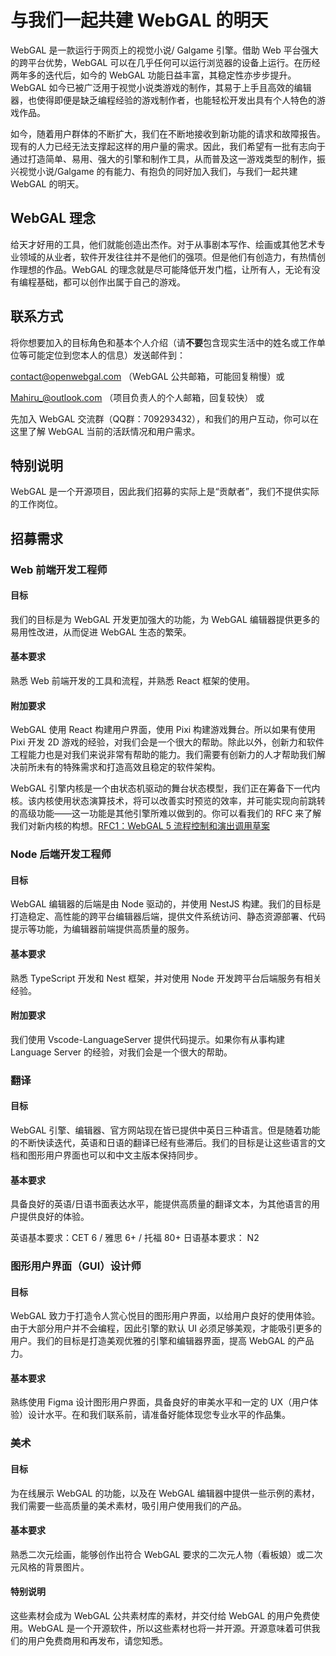 # 与我们一起共建 WebGAL 的明天

WebGAL 是一款运行于网页上的视觉小说/ Galgame 引擎。借助 Web 平台强大的跨平台优势，WebGAL 可以在几乎任何可以运行浏览器的设备上运行。在历经两年多的迭代后，如今的 WebGAL 功能日益丰富，其稳定性亦步步提升。WebGAL 如今已被广泛用于视觉小说类游戏的制作，其易于上手且高效的编辑器，也使得即便是缺乏编程经验的游戏制作者，也能轻松开发出具有个人特色的游戏作品。

如今，随着用户群体的不断扩大，我们在不断地接收到新功能的请求和故障报告。现有的人力已经无法支撑起这样的用户量的需求。因此，我们希望有一批有志向于通过打造简单、易用、强大的引擎和制作工具，从而普及这一游戏类型的制作，振兴视觉小说/Galgame 的有能力、有抱负的同好加入我们，与我们一起共建 WebGAL 的明天。

## WebGAL 理念

给天才好用的工具，他们就能创造出杰作。对于从事剧本写作、绘画或其他艺术专业领域的从业者，软件开发往往并不是他们的强项。但是他们有创造力，有热情创作理想的作品。WebGAL 的理念就是尽可能降低开发门槛，让所有人，无论有没有编程基础，都可以创作出属于自己的游戏。

## 联系方式

将你想要加入的目标角色和基本个人介绍（请**不要**包含现实生活中的姓名或工作单位等可能定位到您本人的信息）发送邮件到：

contact@openwebgal.com （WebGAL 公共邮箱，可能回复稍慢）或

Mahiru_@outlook.com （项目负责人的个人邮箱，回复较快） 或

先加入 WebGAL 交流群（QQ群：709293432），和我们的用户互动，你可以在这里了解 WebGAL 当前的活跃情况和用户需求。

## 特别说明

WebGAL 是一个开源项目，因此我们招募的实际上是“贡献者”，我们不提供实际的工作岗位。

## 招募需求

### Web 前端开发工程师

#### 目标

我们的目标是为 WebGAL 开发更加强大的功能，为 WebGAL 编辑器提供更多的易用性改进，从而促进 WebGAL 生态的繁荣。

#### 基本要求

熟悉 Web 前端开发的工具和流程，并熟悉 React 框架的使用。

#### 附加要求

WebGAL 使用 React 构建用户界面，使用 Pixi 构建游戏舞台。所以如果有使用 Pixi 开发 2D 游戏的经验，对我们会是一个很大的帮助。除此以外，创新力和软件工程能力也是对我们来说非常有帮助的能力。我们需要有创新力的人才帮助我们解决前所未有的特殊需求和打造高效且稳定的软件架构。

WebGAL 引擎内核是一个由状态机驱动的舞台状态模型，我们正在筹备下一代内核。该内核使用状态演算技术，将可以改善实时预览的效率，并可能实现向前跳转的高级功能——这一功能是其他引擎所难以做到的。你可以看我们的 RFC 来了解我们对新内核的构想。[RFC1：WebGAL 5 流程控制和演出调用草案](https://openwebgal.com/zh-cn/blog/rfc1/)

### Node 后端开发工程师

#### 目标

WebGAL 编辑器的后端是由 Node 驱动的，并使用 NestJS 构建。我们的目标是打造稳定、高性能的跨平台编辑器后端，提供文件系统访问、静态资源部署、代码提示等功能，为编辑器前端提供高质量的服务。

#### 基本要求

熟悉 TypeScript 开发和 Nest 框架，并对使用 Node 开发跨平台后端服务有相关经验。

#### 附加要求

我们使用 Vscode-LanguageServer 提供代码提示。如果你有从事构建 Language Server 的经验，对我们会是一个很大的帮助。

### 翻译

#### 目标

WebGAL 引擎、编辑器、官方网站现在皆已提供中英日三种语言。但是随着功能的不断快读迭代，英语和日语的翻译已经有些滞后。我们的目标是让这些语言的文档和图形用户界面也可以和中文主版本保持同步。

#### 基本要求
具备良好的英语/日语书面表达水平，能提供高质量的翻译文本，为其他语言的用户提供良好的体验。

英语基本要求：CET 6 / 雅思 6+ / 托福 80+
日语基本要求： N2

### 图形用户界面（GUI）设计师

#### 目标

WebGAL 致力于打造令人赏心悦目的图形用户界面，以给用户良好的使用体验。由于大部分用户并不会编程，因此引擎的默认 UI 必须足够美观，才能吸引更多的用户。我们的目标是打造美观优雅的引擎和编辑器界面，提高 WebGAL 的产品力。

#### 基本要求

熟练使用 Figma 设计图形用户界面，具备良好的审美水平和一定的 UX（用户体验）设计水平。在和我们联系前，请准备好能体现您专业水平的作品集。

### 美术

#### 目标

为在线展示 WebGAL 的功能，以及在 WebGAL 编辑器中提供一些示例的素材，我们需要一些高质量的美术素材，吸引用户使用我们的产品。

#### 基本要求

熟悉二次元绘画，能够创作出符合 WebGAL 要求的二次元人物（看板娘）或二次元风格的背景图片。

#### 特别说明

这些素材会成为 WebGAL 公共素材库的素材，并交付给 WebGAL 的用户免费使用。WebGAL 是一个开源软件，所以这些素材也将一并开源。开源意味着可供我们的用户免费商用和再发布，请您知悉。